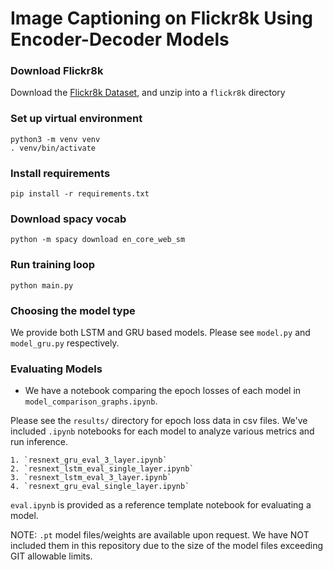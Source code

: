 # Image Captioning on Flickr8k Using Encoder-Decoder Models

### Download Flickr8k
Download the [Flickr8k Dataset](https://www.kaggle.com/datasets/adityajn105/flickr8k), and unzip into a `flickr8k` directory

### Set up virtual environment
    python3 -m venv venv
    . venv/bin/activate

### Install requirements
    pip install -r requirements.txt

### Download spacy vocab
    python -m spacy download en_core_web_sm

### Run training loop
    python main.py

### Choosing the model type
We provide both LSTM and GRU based models. Please see `model.py` and `model_gru.py` respectively.

### Evaluating Models
- We have a notebook comparing the epoch losses of each model in `model_comparison_graphs.ipynb`.

Please see the `results/` directory for epoch loss data in csv files. We've included 
`.ipynb` notebooks for each model to analyze various metrics and run inference.

    1. `resnext_gru_eval_3_layer.ipynb`
    2. `resnext_lstm_eval_single_layer.ipynb`
    3. `resnext_lstm_eval_3_layer.ipynb`
    4. `resnext_gru_eval_single_layer.ipynb`


`eval.ipynb` is provided as a reference template notebook for evaluating a model.

NOTE: `.pt` model files/weights are available upon request. We have NOT included
them in this repository due to the size of the model files exceeding GIT allowable limits.
